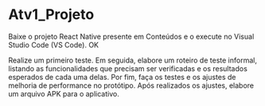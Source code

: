 # Atv1_Projeto
Baixe o projeto React Native presente em Conteúdos e o execute no Visual Studio Code (VS Code). OK
 
Realize um primeiro teste. Em seguida, elabore um roteiro de teste informal, listando as funcionalidades que precisam ser verificadas e os resultados esperados de cada uma delas. Por fim, faça os testes e os ajustes de melhoria de performance no protótipo. Após realizados os ajustes, elabore um arquivo APK para o aplicativo.
 
